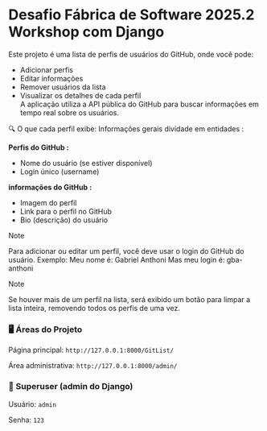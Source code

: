 
# Desafio Fábrica de Software 2025.2 Workshop com Django

Este projeto é uma lista de perfis de usuários do GitHub, onde você pode:
- Adicionar perfis
- Editar informações
- Remover usuários da lista
- Visualizar os detalhes de cada perfil<br>
A aplicação utiliza a API pública do GitHub para buscar informações em tempo real sobre os usuários.

🔍 O que cada perfil exibe:
Informações gerais dividade em entidades :

**Perfis do GitHub :**
- Nome do usuário (se estiver disponível)
- Login único (username)

**informações do GitHub :**
- Imagem do perfil
- Link para o perfil no GitHub
- Bio (descrição) do usuário

> [!NOTE]
> Para adicionar ou editar um perfil, você deve usar o login do GitHub do usuário.
> Exemplo:
> Meu nome é: Gabriel Anthoni
> Mas meu login é: gba-anthoni

> [!NOTE]
> Se houver mais de um perfil na lista, será exibido um botão para limpar a lista inteira, removendo todos os perfis de uma vez.

### 🖥️ Áreas do Projeto

Página principal: `http://127.0.0.1:8000/GitList/`

Área administrativa: `http://127.0.0.1:8000/admin/`

### 🔐 Superuser (admin do Django)

Usuário: `admin`

Senha: `123`